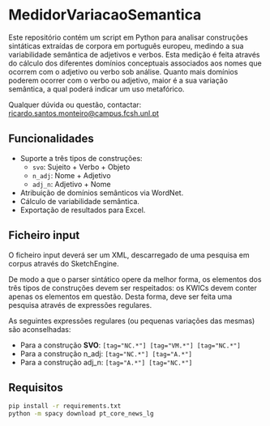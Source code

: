 # MedidorVariacaoSemantica

Este repositório contém um script em Python para analisar construções sintáticas extraídas de corpora em português europeu, medindo a sua variabilidade semântica de adjetivos e verbos.
Esta medição é feita através do cálculo dos diferentes domínios conceptuais associados aos nomes que ocorrem com o adjetivo ou verbo sob análise.
Quanto mais domínios poderem ocorrer com o verbo ou adjetivo, maior é a sua variação semântica, a qual poderá indicar um uso metafórico.


Qualquer dúvida ou questão, contactar: ricardo.santos.monteiro@campus.fcsh.unl.pt

## Funcionalidades
- Suporte a três tipos de construções:
  - `svo`: Sujeito + Verbo + Objeto
  - `n_adj`: Nome + Adjetivo
  - `adj_n`: Adjetivo + Nome
- Atribuição de domínios semânticos via WordNet.
- Cálculo de variabilidade semântica.
- Exportação de resultados para Excel.

## Ficheiro input
O ficheiro input deverá ser um XML, descarregado de uma pesquisa em corpus através do SketchEngine.

De modo a que o parser sintático opere da melhor forma, os elementos dos três tipos de construções devem ser respeitados: os KWICs devem conter apenas os elementos em questão.
Desta forma, deve ser feita uma pesquisa através de expressões regulares. 

As seguintes expressões regulares (ou pequenas variações das mesmas) são aconselhadas:
- Para a construção **SVO**: `[tag="NC.*"] [tag="VM.*"] [tag="NC.*"]`
- Para a construção n_adj: `[tag="NC.*"] [tag="A.*"]`
- Para a construção adj_n: `[tag="A.*"] [tag="NC.*"]`


## Requisitos
```bash
pip install -r requirements.txt
python -m spacy download pt_core_news_lg


